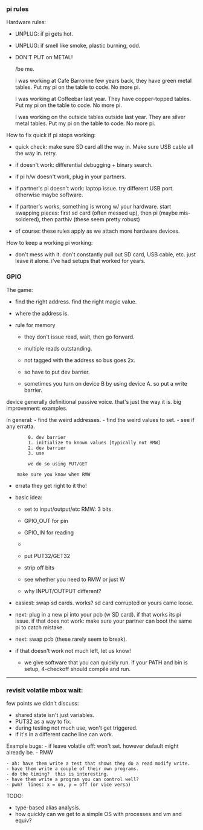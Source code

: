 ### pi rules
 
Hardware rules:
  - UNPLUG: if pi gets hot.
  - UNPLUG: if smell like smoke, plastic burning, odd.
  - DON'T PUT on METAL!   

    /be me.

    I was working at Cafe Barronne few years back, they have green
    metal tables.  Put my pi on the table to code.  No more pi.

    I was working at Coffeebar last year.  They have copper-topped tables.
    Put my pi on the table to code.  No more pi.

    I was working on the outside tables outside last year.  They are silver
    metal tables.  Put my pi on the table to code.  No more pi.

How to fix quick if pi stops working: 

  - quick check: make sure SD card all the way in.  Make sure USB cable 
    all the way in. retry.

  - if doesn't work: differential debugging + binary search.


  - if pi h/w doesn't work, plug in your partners.
  - if partner's pi doesn't work: laptop issue.  try different USB port.
    otherwise maybe software.

  - if partner's works, something is wrong w/ your hardware.
    start swapping pieces: first sd card (often messed up), then pi
    (maybe mis-soldered), then parthiv (these seem pretty robust)

  - of course: these rules apply as we attach more hardware devices.

How to keep a working pi working:

  - don't mess with it.  don't constantly pull out SD card, USB cable,
    etc.  just leave it alone.  i've had setups that worked for years.

### GPIO

The game:
   - find the right address.  find the right magic value.   

   - where the address is.
   - rule for memory
        - they don't issue read, wait, then go forward.
        - multiple reads outstanding.
        - not tagged with the address so bus goes 2x.

        - so have to put dev barrier.

        - sometimes you turn on device B by using device A.  so
          put a write barrier.

   device generally definitional passive voice.  that's just the 
   way it is.  big improvement: examples.

   in general:
            - find the weird addresses.
            - find the weird values to set.
            - see if any erratta.

            0. dev barrier
            1. initialize to known values [typically not RMW]
            2. dev barrier
            3. use

            we do so using PUT/GET

        make sure you know when RMW

   - errata
        they get right to it tho!

   - basic idea:
        - set to input/output/etc RMW: 3 bits.
        - GPIO_OUT for pin
        - GPIO_IN for reading
        - 

        - put PUT32/GET32
        - strip off bits
        - see whether you need to RMW or just W
        - why INPUT/OUTPUT different?

  - easiest: swap sd cards.  works?  sd card corrupted or yours came 
    loose.

  - next: plug in a new pi into your pcb (w SD card).  if that works its pi 
    issue.  if that does not work: make sure your partner can boot the 
    same pi to catch mistake.

  - next: swap pcb (these rarely seem to break).
  - if that doesn't work not much left, let us know!

    - we give software that you can quickly run.  if your PATH and bin
      is setup, 4-checkoff should compile and run.


---------------------------------------------------------------------
### revisit volatile mbox wait:

few points we didn't discuss:

  - shared state isn't just variables.
  - PUT32 as a way to fix.
  - during testing not much use, won't get triggered.
  - if it's in a different cache line can work.



Example bugs:
    - if leave volatile off: won't set.  however default might already be.
    - RMW

    - ah: have them write a test that shows they do a read modify write.
    - have them write a couple of their own programs.
    - do the timing?  this is interesting.
    - have them write a program you can control well?
    - pwm?  lines: x = on, y = off (or vice versa)


TODO: 
  - type-based alias analysis.
  - how quickly can we get to a simple OS with processes and vm and equiv?
